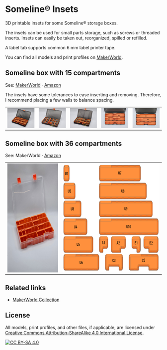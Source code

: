 # Someline® Insets

3D printable insets for some Someline® storage boxes.

The insets can be used for small parts storage, such as screws or threaded inserts. Insets can easily be taken out, reorganized, spilled or refilled.

A label tab supports common 6 mm label printer tape.

You can find all models and print profiles on [MakerWorld](https://makerworld.com/en/collections/6267464).

## Someline box with 15 compartments

See: [MakerWorld](https://makerworld.com/en/models/706279) &middot; [Amazon](https://www.amazon.de/dp/B08GBPQJBG)

The insets have some tolerances to ease inserting and removing. Therefore, I recommend placing a few walls to balance spacing.

<table cellpadding="0">
  <tr>
    <td>
      <a href="docs/someline-15-empty.jpeg">
        <img src="docs/someline-15-empty.jpeg" />
      </a>
    </td>
    <td>
      <a href="docs/someline-15-example-1.jpeg">
        <img src="docs/someline-15-example-1.jpeg" />
      </a>
    </td>
    <td>
      <a href="docs/someline-15-example-2.jpeg">
        <img src="docs/someline-15-example-2.jpeg" />
      </a>
    </td>
    <td>
      <a href="docs/someline-15-u.jpeg">
        <img src="docs/someline-15-u.jpeg"/>
      </a>
    </td>
    <td>
      <a href="docs/someline-15-u-2.jpeg">
        <img src="docs/someline-15-u-2.jpeg"/>
      </a>
    </td>
  </tr>
</table>

## Someline box with 36 compartments

See: MakerWorld &middot; [Amazon](https://www.amazon.de/dp/B07R8SM128)

<center>
  <table cellpadding="0">
    <tr>
      <td>
        <a href="docs/someline-36.jpeg">
          <img src="docs/someline-36.jpeg" height="350" />
        </a>
      </td>
      <td>
        <a href="docs/someline-36-u.png">
          <img src="docs/someline-36-u.png" height="350" />
        </a>
      </td>
    </tr>
  </table>
</center>

## Related links

* [MakerWorld Collection](https://makerworld.com/en/collections/6267464)

## License

All models, print profiles, and other files, if applicable, are licensed under [Creative Commons Attribution-ShareAlike 4.0 International License](http://creativecommons.org/licenses/by-sa/4.0/).

[![CC BY-SA 4.0](https://upload.wikimedia.org/wikipedia/commons/e/e5/CC_BY-SA_icon.svg)](http://creativecommons.org/licenses/by-sa/4.0/)
